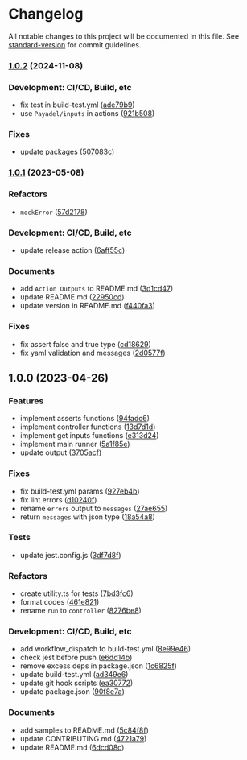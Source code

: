 # Changelog

All notable changes to this project will be documented in this file. See
[standard-version](https://github.com/conventional-changelog/standard-version)
for commit guidelines.

### [1.0.2](https://github.com/Payadel/assert/compare/v1.0.1...v1.0.2) (2024-11-08)

### Development: CI/CD, Build, etc

- fix test in build-test.yml
  ([ade79b9](https://github.com/Payadel/assert/commit/ade79b9da07d69b5bc86dfc57e665f43e50bf10d))
- use `Payadel/inputs` in actions
  ([921b508](https://github.com/Payadel/assert/commit/921b5086cc7e23d294b6bec110e903da46f2e0a8))

### Fixes

- update packages
  ([507083c](https://github.com/Payadel/assert/commit/507083cfc0a66343c2ef51c3402e3d19d4cbc0d6))

### [1.0.1](https://github.com/Payadel/assert/compare/v1.0.0...v1.0.1) (2023-05-08)

### Refactors

- `mockError`
  ([57d2178](https://github.com/Payadel/assert/commit/57d2178142b5e0a3c40770e8e331a75f6488f1f5))

### Development: CI/CD, Build, etc

- update release action
  ([6aff55c](https://github.com/Payadel/assert/commit/6aff55c1cfb64a83c2c8e28156152e9b8b21078f))

### Documents

- add `Action Outputs` to README.md
  ([3d1cd47](https://github.com/Payadel/assert/commit/3d1cd471af203f1c2f08b36bbddee875f010da42))
- update README.md
  ([22950cd](https://github.com/Payadel/assert/commit/22950cde25b26209e02815b9e5e81bd6019dc276))
- update version in README.md
  ([f440fa3](https://github.com/Payadel/assert/commit/f440fa3a83ebc2a0cb16bfa8b1cf555856c2b96f))

### Fixes

- fix assert false and true type
  ([cd18629](https://github.com/Payadel/assert/commit/cd1862956f1b6ff82361c77aafe07c4cbe435e95))
- fix yaml validation and messages
  ([2d0577f](https://github.com/Payadel/assert/commit/2d0577f7be7c4b904f5de27b45788733e5681d69))

## 1.0.0 (2023-04-26)

### Features

- implement asserts functions
  ([94fadc6](https://github.com/Payadel/assert/commit/94fadc603d8db46ab95de68708dfdf444ba25cf2))
- implement controller functions
  ([13d7d1d](https://github.com/Payadel/assert/commit/13d7d1d02446e7cc6bb10526c956ae15273865b4))
- implement get inputs functions
  ([e313d24](https://github.com/Payadel/assert/commit/e313d24a9c3497abb8b37f70a42e98fd60988124))
- implement main runner
  ([5a1f85e](https://github.com/Payadel/assert/commit/5a1f85e468b1463e7ff6bc82e330aeb2181b494a))
- update output
  ([3705acf](https://github.com/Payadel/assert/commit/3705acfaae757b3ccdee1578abc49748aef54eeb))

### Fixes

- fix build-test.yml params
  ([927eb4b](https://github.com/Payadel/assert/commit/927eb4bf834ee5264c9ee5c7456ebde0170ee632))
- fix lint errors
  ([d10240f](https://github.com/Payadel/assert/commit/d10240fc24a1e412f966a2dd712da59ad231f619))
- rename `errors` output to `messages`
  ([27ae655](https://github.com/Payadel/assert/commit/27ae655c441527fc3e628c8a72371e2c2b2f6c96))
- return `messages` with json type
  ([18a54a8](https://github.com/Payadel/assert/commit/18a54a8b6caa947cd0f448f8e90a6ba7fc03cdb1))

### Tests

- update jest.config.js
  ([3df7d8f](https://github.com/Payadel/assert/commit/3df7d8f6fcd57812e7ef97fd89f74c56f5b23b7c))

### Refactors

- create utility.ts for tests
  ([7bd3fc6](https://github.com/Payadel/assert/commit/7bd3fc6e8ff601b57b106ab5e900d89c1aafd2a2))
- format codes
  ([461e821](https://github.com/Payadel/assert/commit/461e821240cc0b322a8e401e326ed535fc4dc7f2))
- rename `run` to `controller`
  ([8276be8](https://github.com/Payadel/assert/commit/8276be855690a1784d8808474a4bfad43368572b))

### Development: CI/CD, Build, etc

- add workflow_dispatch to build-test.yml
  ([8e99e46](https://github.com/Payadel/assert/commit/8e99e46d164f350620f545740236ae77d02f281a))
- check jest before push
  ([e6dd14b](https://github.com/Payadel/assert/commit/e6dd14bb92825b8e89889345d24b55b8b43c3fb6))
- remove excess deps in package.json
  ([1c6825f](https://github.com/Payadel/assert/commit/1c6825faff77340c5067fda88d564d8bd20b40bd))
- update build-test.yml
  ([ad349e6](https://github.com/Payadel/assert/commit/ad349e63d62f321333dd53cb04df2e7f9daf3a44))
- update git hook scripts
  ([ea30772](https://github.com/Payadel/assert/commit/ea3077249d1a84df3ddf8573425b2cf04fd3f12b))
- update package.json
  ([90f8e7a](https://github.com/Payadel/assert/commit/90f8e7aeabaacddbf51d5ee2d29ca8e72a6c389d))

### Documents

- add samples to README.md
  ([5c84f8f](https://github.com/Payadel/assert/commit/5c84f8f2f79445938d01b622734a21656fffa7d6))
- update CONTRIBUTING.md
  ([4721a79](https://github.com/Payadel/assert/commit/4721a7964f5993975625f143386d7390fd502abe))
- update README.md
  ([6dcd08c](https://github.com/Payadel/assert/commit/6dcd08c6f8a0d7538deabbf96b6cdfbe3663f929))
